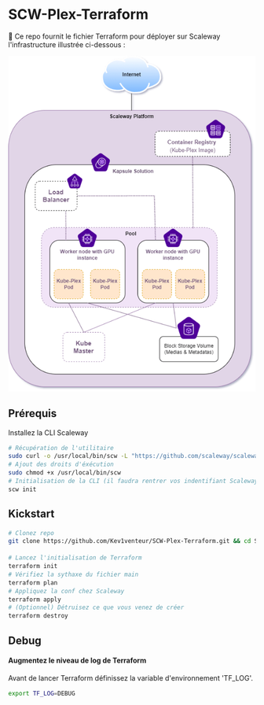 # SCW-Plex-Terraform
:key: Ce repo fournit le fichier Terraform pour déployer sur Scaleway l'infrastructure illustrée ci-dessous : 

![alt text](annexes/images/Infra.png)

## Prérequis
Installez la CLI Scaleway
```bash
# Récupération de l'utilitaire
sudo curl -o /usr/local/bin/scw -L "https://github.com/scaleway/scaleway-cli/releases/download/v2.4.0/scw-2.4.0-linux-x86_64"
# Ajout des droits d'éxécution
sudo chmod +x /usr/local/bin/scw
# Initialisation de la CLI (il faudra rentrer vos indentifiant Scaleway)
scw init
```

## Kickstart

```BASH
# Clonez repo
git clone https://github.com/Kev1venteur/SCW-Plex-Terraform.git && cd SCW-Plex-Terraform

# Lancez l'initialisation de Terraform
terraform init
# Vérifiez la sythaxe du fichier main
terraform plan
# Appliquez la conf chez Scaleway
terraform apply
# (Optionnel) Détruisez ce que vous venez de créer
terraform destroy
``` 

## Debug

#### Augmentez le niveau de log de Terraform

Avant de lancer Terraform définissez la variable d'environnement 'TF_LOG'.

```bash
export TF_LOG=DEBUG
```

